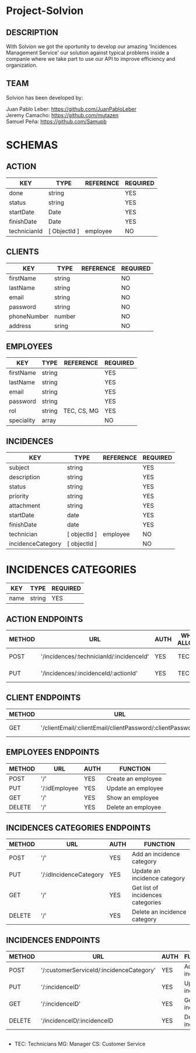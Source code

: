 # Project-Solvion

## DESCRIPTION
With Solvion we got the oportunity to develop our amazing 'Incidences Management Service' our solution against typical problems
inside a companie where we take part to use our API to improve efficiency and organization.
## TEAM

Solvion has been developed by:

Juan Pablo Leber: https://github.com/JuanPabloLeber<br/>
Jeremy Camacho: https://github.com/mutazen<br/>
Samuel Peña: https://github.com/Samupb<br/>

# SCHEMAS

## ACTION

| KEY          | TYPE         | REFERENCE | REQUIRED |
|--------------|--------------|-----------|----------|
| done         | string       |           | YES      |
| status       | string       |           | YES      |
| startDate    | Date         |           | YES      |
| finishDate   | Date         |           | YES      |
| technicianId | [ ObjectId ] | employee  | NO       |

## CLIENTS

| KEY         | TYPE         | REFERENCE | REQUIRED |      
|-------------|--------------|-----------|----------|
| firstName   | string       |           | NO       |
| lastName    | string       |           | NO       |
| email       | string       |           | NO       |
| password    | string       |           | NO       |
| phoneNumber | number       |           | NO       |
| address     | sring        |           | NO       |

## EMPLOYEES

| KEY         | TYPE         | REFERENCE   | REQUIRED  |
|-------------|--------------|-------------|-----------|
| firstName   | string       |             | YES       |
| lastName    | string       |             | YES       |
| email       | string       |             | YES       |
| password    | string       |             | YES       |
| rol         | string       | TEC, CS, MG | YES       |
| speciality  | array        |             | NO        |

## INCIDENCES

| KEY                | TYPE         | REFERENCE | REQUIRED  |
|--------------------|--------------|-----------|-----------|
| subject            | string       |           | YES       |
| description        | string       |           | YES       |
| status             | string       |           | YES       |
| priority           | string       |           | YES       |
| attachment         | string       |           | YES       |
| startDate          | date         |           | YES       |
| finishDate         | date         |           | YES       |
| technician         | [ objectId ] | employee  | NO        |
| incidenceCategory  | [ objectId ] |           | NO        |


# INCIDENCES CATEGORIES

| KEY    | TYPE   | REQUIRED |
|--------|--------|----------|
| name   | string | YES      |

## ACTION ENDPOINTS

| METHOD | URL                                       | AUTH | WHO IS ALLOWED | FUNCTION            |
|--------|-------------------------------------------|------|:--------------:|---------------------| 
| POST   | '/incidences/:technicianId/:incidenceId'  | YES  | TEC & MG       | Create an Action    |
| PUT    | '/incidences/:incidenceId/:actionId'      | YES  | TEC & MG       | Update an Action    |

## CLIENT ENDPOINTS

| METHOD | URL                                                            | AUTH | FUNCTION                    |
|--------|----------------------------------------------------------------|------|-----------------------------|
| GET    | '/clientEmail/:clientEmail/clientPassword/:clientPassword'     | NO   | Get clients list            |

## EMPLOYEES ENDPOINTS

| METHOD | URL           | AUTH | FUNCTION           |
|--------|---------------|------|--------------------|
| POST   | '/'           | YES  | Create an employee |
| PUT    | '/:idEmployee | YES  | Update an employee |
| GET    | '/'           | YES  | Show an employee   |
| DELETE | '/'           | YES  | Delete an employee |

## INCIDENCES CATEGORIES ENDPOINTS

| METHOD | URL                    | AUTH | FUNCTION                          |
|--------|---------------         |------|-----------------------------------|
| POST   | '/'                    | YES  | Add an incidence category         |
| PUT    | '/:idIncidenceCategory | YES  | Update an incidence category      |
| GET    | '/'                    | YES  | Get list of incidences categories |
| DELETE | '/'                    | YES  | Delete an incidence category      |

## INCIDENCES ENDPOINTS

| METHOD | URL                                          | AUTH | FUNCTION                |
|--------|----------------------------------------------|------|-------------------------|
| POST   | '/:customerServiceId/:incidenceCategory'     | YES  | Add an incidence        |
| PUT    | '/:incidenceID'                              | YES  | Update an incidence     |
| GET    | '/:incidenceID'                              | YES  | Get list of incidences  |
| DELETE | '/incidenceID/:incidenceID                   | YES  | Delete an incidence     |

##

* TEC: Technicians MG: Manager CS: Customer Service
